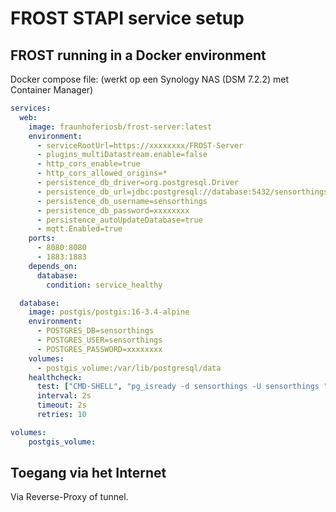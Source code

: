 # FROST STAPI service setup

## FROST running in a Docker environment

Docker compose file:
(werkt op een Synology NAS (DSM 7.2.2) met Container Manager)

```yaml
services:
  web:
    image: fraunhoferiosb/frost-server:latest
    environment:
      - serviceRootUrl=https://xxxxxxxx/FROST-Server
      - plugins_multiDatastream.enable=false
      - http_cors_enable=true
      - http_cors_allowed_origins=*
      - persistence_db_driver=org.postgresql.Driver
      - persistence_db_url=jdbc:postgresql://database:5432/sensorthings
      - persistence_db_username=sensorthings
      - persistence_db_password=xxxxxxxx
      - persistence_autoUpdateDatabase=true
      - mqtt.Enabled=true
    ports:
      - 8080:8080
      - 1883:1883
    depends_on:
      database:
        condition: service_healthy

  database:
    image: postgis/postgis:16-3.4-alpine
    environment:
      - POSTGRES_DB=sensorthings
      - POSTGRES_USER=sensorthings
      - POSTGRES_PASSWORD=xxxxxxxx
    volumes:
      - postgis_volume:/var/lib/postgresql/data
    healthcheck:
      test: ["CMD-SHELL", "pg_isready -d sensorthings -U sensorthings "]
      interval: 2s
      timeout: 2s
      retries: 10

volumes:
    postgis_volume:
```

## Toegang via het Internet

Via Reverse-Proxy of tunnel. 

